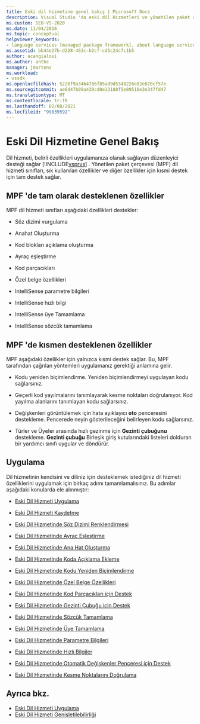 ```yaml
---
title: Eski dil hizmetine genel bakış | Microsoft Docs
description: Visual Studio 'da eski dil Hizmetleri ve yönetilen paket çerçevesi (MPF) dil hizmeti sınıfları tarafından desteklenen özellikler hakkında bilgi edinin.
ms.custom: SEO-VS-2020
ms.date: 11/04/2016
ms.topic: conceptual
helpviewer_keywords:
- language services [managed package framework], about language services
ms.assetid: bb44e27b-d228-463c-b2cf-cd5c24c7c1b5
author: acangialosi
ms.author: anthc
manager: jmartens
ms.workload:
- vssdk
ms.openlocfilehash: 5226f9a3464786f85ad9d5348226e82e070cf57e
ms.sourcegitcommit: ae6d47b09a439cd0e13180f5e89510e3e347fd47
ms.translationtype: MT
ms.contentlocale: tr-TR
ms.lasthandoff: 02/08/2021
ms.locfileid: "99839592"
---
```

# <a name="legacy-language-service-overview"></a>Eski Dil Hizmetine Genel Bakış
Dil hizmeti, belirli özellikleri uygulamanıza olanak sağlayan düzenleyici desteği sağlar [!INCLUDE[vsprvs](../../code-quality/includes/vsprvs_md.md)] . Yönetilen paket çerçevesi (MPF) dil hizmeti sınıfları, sık kullanılan özellikler ve diğer özellikler için kısmi destek için tam destek sağlar.

## <a name="fully-supported-features-in-the-mpf"></a>MPF 'de tam olarak desteklenen özellikler
 MPF dil hizmeti sınıfları aşağıdaki özellikleri destekler:

- Söz dizimi vurgulama

- Anahat Oluşturma

- Kod blokları açıklama oluşturma

- Ayraç eşleştirme

- Kod parçacıkları

- Özel belge özellikleri

- IntelliSense parametre bilgileri

- IntelliSense hızlı bilgi

- IntelliSense üye Tamamlama

- IntelliSense sözcük tamamlama

## <a name="partially-supported-features-in-the-mpf"></a>MPF 'de kısmen desteklenen özellikler
 MPF aşağıdaki özellikler için yalnızca kısmi destek sağlar. Bu, MPF tarafından çağrılan yöntemleri uygulamanız gerektiği anlamına gelir.

- Kodu yeniden biçimlendirme. Yeniden biçimlendirmeyi uygulayan kodu sağlarsınız.

- Geçerli kod yayılmalarını tanımlayarak kesme noktaları doğrulanıyor. Kod yayılma alanlarını tanımlayan kodu sağlarsınız.

- Değişkenleri görüntülemek için hata ayıklayıcı **oto** penceresini destekleme. Pencerede neyin gösterileceğini belirleyen kodu sağlarsınız.

- Türler ve Üyeler arasında hızlı gezinme için **Gezinti çubuğunu** destekleme. **Gezinti çubuğu** Birleşik giriş kutularındaki listeleri dolduran bir yardımcı sınıfı uygular ve döndürür.

## <a name="implementation"></a>Uygulama
 Dil hizmetinin kendisini ve diliniz için desteklemek istediğiniz dil hizmeti özelliklerini uygulamak için birkaç adımı tamamlamalısınız. Bu adımlar aşağıdaki konularda ele alınmıştır:

- [Eski Dil Hizmeti Uygulama](../../extensibility/internals/implementing-a-legacy-language-service2.md)

- [Eski Dil Hizmeti Kaydetme](../../extensibility/internals/registering-a-legacy-language-service1.md)

- [Eski Dil Hizmetinde Söz Dizimi Renklendirmesi](../../extensibility/internals/syntax-colorizing-in-a-legacy-language-service.md)

- [Eski Dil Hizmetinde Ayraç Eşleştirme](../../extensibility/internals/brace-matching-in-a-legacy-language-service.md)

- [Eski Dil Hizmetinde Ana Hat Oluşturma](../../extensibility/internals/outlining-in-a-legacy-language-service.md)

- [Eski Dil Hizmetinde Koda Açıklama Ekleme](../../extensibility/internals/commenting-code-in-a-legacy-language-service.md)

- [Eski Dil Hizmetinde Kodu Yeniden Biçimlendirme](../../extensibility/internals/reformatting-code-in-a-legacy-language-service.md)

- [Eski Dil Hizmetinde Özel Belge Özellikleri](../../extensibility/internals/custom-document-properties-in-a-legacy-language-service.md)

- [Eski Dil Hizmetinde Kod Parçacıkları için Destek](../../extensibility/internals/support-for-code-snippets-in-a-legacy-language-service.md)

- [Eski Dil Hizmetinde Gezinti Çubuğu için Destek](../../extensibility/internals/support-for-the-navigation-bar-in-a-legacy-language-service.md)

- [Eski Dil Hizmetinde Sözcük Tamamlama](../../extensibility/internals/word-completion-in-a-legacy-language-service.md)

- [Eski Dil Hizmetinde Üye Tamamlama](../../extensibility/internals/member-completion-in-a-legacy-language-service.md)

- [Eski Dil Hizmetinde Parametre Bilgileri](../../extensibility/internals/parameter-info-in-a-legacy-language-service2.md)

- [Eski Dil Hizmetinde Hızlı Bilgiler](../../extensibility/internals/quick-info-in-a-legacy-language-service.md)

- [Eski Dil Hizmetinde Otomatik Değişkenler Penceresi için Destek](../../extensibility/internals/support-for-the-autos-window-in-a-legacy-language-service.md)

- [Eski Dil Hizmetinde Kesme Noktalarını Doğrulama](../../extensibility/internals/validating-breakpoints-in-a-legacy-language-service.md)

## <a name="see-also"></a>Ayrıca bkz.
- [Eski Dil Hizmeti Uygulama](../../extensibility/internals/implementing-a-legacy-language-service1.md)
- [Eski Dil Hizmeti Genişletilebilirliği](../../extensibility/internals/legacy-language-service-extensibility.md)
